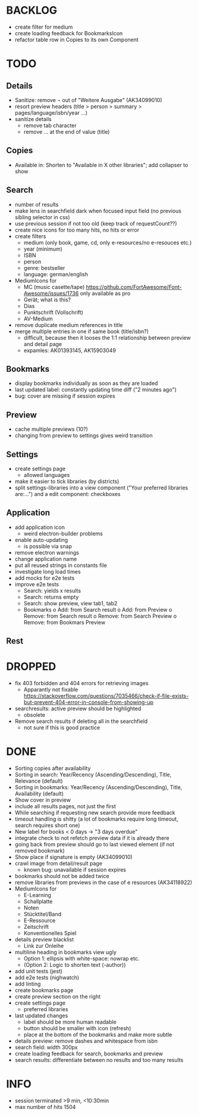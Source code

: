 # BACKLOG
* create filter for medium
* create loading feedback for BookmarksIcon
* refactor table row in Copies to its own Component

# TODO
## Details
* Sanitize: remove ¬ out of "Weitere Ausgabe" (AK34099010)
* resort preview headers (title > person > summary > pages/language/isbn/year ...)
* sanitize details
  - remove tab character
  - remove ... at the end of value (title)
## Copies
* Available in: Shorten to "Available in X other libraries"; add collapser to show
## Search
* number of results
* make lens in searchfield dark when focused input field (no previous sibling selector in css)
* use previous session if not too old (keep track of requestCount??)
* create nice icons for too many hits, no hits or error
* create filters
  - medium (only book, game, cd, only e-resources/no e-resouces etc.)
  - year (minimum)
  - ISBN
  - person
  - genre: bestseller
  - language: german/english
* MediumIcons for
  - MC (music casette/tape) https://github.com/FortAwesome/Font-Awesome/issues/1736 only available as pro
  - Gerät; what is this?
  - Dias
  - Punktschrift (Vollschrift)
  - AV-Medium
* remove duplicate medium references in title
* merge multiple entries in one if same book (title/isbn?)
  - difficult, because then it looses the 1:1 relationship between preview and detail page
  - expamles: AK01393145, AK15903049
## Bookmarks
* display bookmarks individually as soon as they are loaded
* last updated label: constantly updating time diff ("2 minutes ago")
* bug: cover are missing if session expires
## Preview
* cache multiple previews (10?)
* changing from preview to settings gives weird transition 
## Settings
* create settings page
  - allowed languages
* make it easier to tick libraries (by districts)
* split settings-libraries into a view component ("Your preferred libraries are:...") and a edit component: checkboxes
## Application
* add application icon
  - weird electron-builder problems
* enable auto-updating
  - is possible via snap
* remove electron warnings
* change application name
* put all reused strings in constants file
* investigate long load times
* add mocks for e2e tests
* improve e2e tests
  - Search: yields x results
  - Search: returns empty
  - Search: show preview, view tab1, tab2
  - Bookmarks
    o Add: from Search result
    o Add: from Preview
    o Remove: from Search result
    o Remove: from Search Preview
    o Remove: from Bookmars Preview
## Rest

# DROPPED
* fix 403 forbidden and 404 errors for retrieving images
  - Apparantly not fixable https://stackoverflow.com/questions/7035466/check-if-file-exists-but-prevent-404-error-in-console-from-showing-up
* searchresults: active preview should be highlighted
  - obsolete
* Remove search results if deleting all in the searchfield
  - not sure if this is good practice

# DONE
* Sorting copies after availability
* Sorting in search: Year/Recency (Ascending/Descending), Title, Relevance (default)
* Sorting in bookmarks: Year/Recency (Ascending/Descending), Title, Availability (default)
* Show cover in preview
* include all results pages, not just the first
* While searching if requesting new search provide more feedback
* timeout handling is shitty (a lot of bookmarks require long timeout, search requires short one)
* New label for books < 0 days -> "3 days overdue"
* integrate check to not refetch preview data if it is already there
* going back from preview should go to last viewed element (if not removed bookmark)
* Show place if signature is empty (AK34099010)
* crawl image from detail/result page
  - known bug: unavailable if session expires
* bookmarks should not be added twice
* remove libraries from previews in the case of e resources (AK34118922)
* MediumIcons for
  - E-Learning
  - Schallplatte
  - Noten
  - Stücktitel/Band
  - E-Ressource
  - Zeitschrift
  - Konventionelles Spiel
* details preview blacklist
  - Link zur Onleihe
* multiline heading in bookmarks view ugly
  - Option 1: ellipsis with white-space: nowrap etc.
  - (Option 2: Logic to shorten text (-author))
* add unit tests (jest)
* add e2e tests (nighwatch)
* add linting
* create bookmarks page
* create preview section on the right
* create settings page
  - preferred libraries
* last updated changes
  - label should be more human readable
  - button should be smaller with icon (refresh)
  - place at the bottom of the bookmarks and make more subtle
* details preview: remove dashes and whitespace from isbn
* search field: width 300px
* create loading feedback for search, bookmarks and preview
* search results: differentiate between no results and too many results

# INFO
* session terminated >9 min, <10:30min
* max number of hits 1504